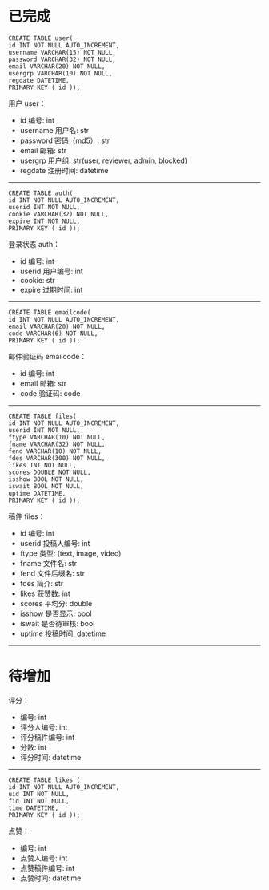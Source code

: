 # 已完成

```mysql
CREATE TABLE user(
id INT NOT NULL AUTO_INCREMENT,
username VARCHAR(15) NOT NULL,
password VARCHAR(32) NOT NULL,
email VARCHAR(20) NOT NULL,
usergrp VARCHAR(10) NOT NULL,
regdate DATETIME,
PRIMARY KEY ( id ));
```

用户 user：

- id 编号: int
- username 用户名: str
- password 密码（md5）: str
- email 邮箱: str
- usergrp 用户组: str(user, reviewer, admin, blocked)
- regdate 注册时间: datetime

---

```mysql
CREATE TABLE auth(
id INT NOT NULL AUTO_INCREMENT,
userid INT NOT NULL,
cookie VARCHAR(32) NOT NULL,
expire INT NOT NULL,
PRIMARY KEY ( id ));
```

登录状态 auth：

- id 编号: int
- userid 用户编号: int
- cookie: str
- expire 过期时间: int

---

```mysql
CREATE TABLE emailcode(
id INT NOT NULL AUTO_INCREMENT,
email VARCHAR(20) NOT NULL,
code VARCHAR(6) NOT NULL,
PRIMARY KEY ( id ));
```

邮件验证码 emailcode：

- id 编号: int
- email 邮箱: str
- code 验证码: code

---

```mysql
CREATE TABLE files(
id INT NOT NULL AUTO_INCREMENT,
userid INT NOT NULL,
ftype VARCHAR(10) NOT NULL,
fname VARCHAR(32) NOT NULL,
fend VARCHAR(10) NOT NULL,
fdes VARCHAR(300) NOT NULL,
likes INT NOT NULL,
scores DOUBLE NOT NULL,
isshow BOOL NOT NULL,
iswait BOOL NOT NULL,
uptime DATETIME,
PRIMARY KEY ( id ));
```

稿件 files：

- id 编号: int
- userid 投稿人编号: int
- ftype 类型: (text, image, video)
- fname 文件名: str
- fend 文件后缀名: str
- fdes 简介: str
- likes 获赞数: int
- scores 平均分: double
- isshow 是否显示: bool
- iswait 是否待审核: bool
- uptime 投稿时间: datetime

---

# 待增加

评分：

- 编号: int
- 评分人编号: int
- 评分稿件编号: int
- 分数: int
- 评分时间: datetime

---

```mysql
CREATE TABLE likes (
id INT NOT NULL AUTO_INCREMENT,
uid INT NOT NULL,
fid INT NOT NULL,
time DATETIME,
PRIMARY KEY ( id ));
```

点赞：

- 编号: int
- 点赞人编号: int
- 点赞稿件编号: int
- 点赞时间: datetime
